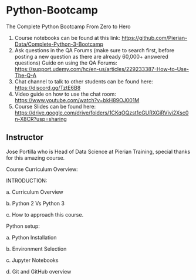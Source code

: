   # Python-Bootcamp
The Complete Python Bootcamp From Zero to Hero

1. Course notebooks can be found at this link: https://github.com/Pierian-Data/Complete-Python-3-Bootcamp
2. Ask questions in the QA Forums (make sure to search first, before posting a new question as there are already 60,000+ answered questions) Guide on using the QA Forums: https://support.udemy.com/hc/en-us/articles/229233387-How-to-Use-The-Q-A
3. Chat channel to talk to other students can be found here: https://discord.gg/TztE6B8
4. Video guide on how to use the chat room: https://www.youtube.com/watch?v=bkH89OJ001M
5. Course Slides can be found here: https://drive.google.com/drive/folders/1CKqOQzst1cGURXGiRVivi2Xsc0n-X8CR?usp=sharing

## Instructor
Jose Portilla who is Head of Data Science at Pierian Training, special thanks for this amazing course.


Course Curriculum Overview:

INTRODUCTION:

a. Curriculum Overview

b. Python 2 Vs Python 3

c. How to approach this course.

Python setup:

a. Python Installation

b. Environment Selection

c. Jupyter Notebooks

d. Git and GitHub overview
